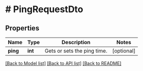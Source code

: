 # # PingRequestDto

## Properties

Name | Type | Description | Notes
------------ | ------------- | ------------- | -------------
**ping** | **int** | Gets or sets the ping time. | [optional]

[[Back to Model list]](../../README.md#models) [[Back to API list]](../../README.md#endpoints) [[Back to README]](../../README.md)
